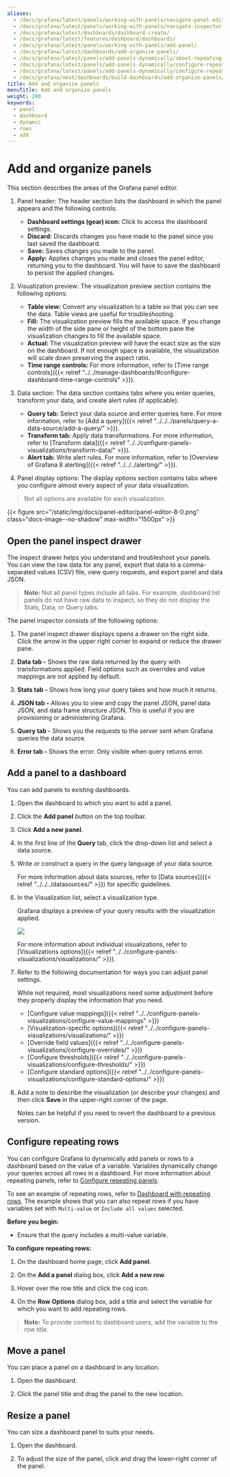```yaml
---
aliases:
  - /docs/grafana/latest/panels/working-with-panels/navigate-panel-editor/
  - /docs/grafana/latest/panels/working-with-panels/navigate-inspector-panel/
  - /docs/grafana/latest/dashboards/dashboard-create/
  - /docs/grafana/latest/features/dashboard/dashboards/
  - /docs/grafana/latest/panels/working-with-panels/add-panel/
  - /docs/grafana/latest/dashboards/add-organize-panels/
  - /docs/grafana/latest/panels/add-panels-dynamically/about-repeating-panels-rows/
  - /docs/grafana/latest/panels/add-panels-dynamically/configure-repeating-rows/
  - /docs/grafana/latest/panels/add-panels-dynamically/configure-repeating-panels/
  - /docs/grafana/next/dashboards/build-dashboards/add-organize-panels/
title: Add and organize panels
menuTitle: Add and organize panels
weight: 200
keywords:
  - panel
  - dashboard
  - dynamic
  - rows
  - add
---
```


# Add and organize panels

This section describes the areas of the Grafana panel editor.

1. Panel header: The header section lists the dashboard in which the panel appears and the following controls:

   - **Dashboard settings (gear) icon:** Click to access the dashboard settings.
   - **Discard:** Discards changes you have made to the panel since you last saved the dashboard.
   - **Save:** Saves changes you made to the panel.
   - **Apply:** Applies changes you made and closes the panel editor, returning you to the dashboard. You will have to save the dashboard to persist the applied changes.

1. Visualization preview: The visualization preview section contains the following options:

   - **Table view:** Convert any visualization to a table so that you can see the data. Table views are useful for troubleshooting.
   - **Fill:** The visualization preview fills the available space. If you change the width of the side pane or height of the bottom pane the visualization changes to fill the available space.
   - **Actual:** The visualization preview will have the exact size as the size on the dashboard. If not enough space is available, the visualization will scale down preserving the aspect ratio.
   - **Time range controls:** For more information, refer to [Time range controls]({{< relref "../../manage-dashboards/#configure-dashboard-time-range-controls" >}}).

1. Data section: The data section contains tabs where you enter queries, transform your data, and create alert rules (if applicable).

   - **Query tab:** Select your data source and enter queries here. For more information, refer to [Add a query]({{< relref "../../../panels/query-a-data-source/add-a-query/" >}}).
   - **Transform tab:** Apply data transformations. For more information, refer to [Transform data]({{< relref "../../configure-panels-visualizations/transform-data/" >}}).
   - **Alert tab:** Write alert rules. For more information, refer to [Overview of Grafana 8 alerting]({{< relref "../../../alerting/" >}}).

1. Panel display options: The display options section contains tabs where you configure almost every aspect of your data visualization.

> Not all options are available for each visualization.

{{< figure src="/static/img/docs/panel-editor/panel-editor-8-0.png" class="docs-image--no-shadow" max-width="1500px" >}}

## Open the panel inspect drawer

The inspect drawer helps you understand and troubleshoot your panels. You can view the raw data for any panel, export that data to a comma-separated values (CSV) file, view query requests, and export panel and data JSON.

> **Note:** Not all panel types include all tabs. For example, dashboard list panels do not have raw data to inspect, so they do not display the Stats, Data, or Query tabs.

The panel inspector consists of the following options:

1. The panel inspect drawer displays opens a drawer on the right side. Click the arrow in the upper right corner to expand or reduce the drawer pane.

1. **Data tab -** Shows the raw data returned by the query with transformations applied. Field options such as overrides and value mappings are not applied by default.

1. **Stats tab -** Shows how long your query takes and how much it returns.

1. **JSON tab -** Allows you to view and copy the panel JSON, panel data JSON, and data frame structure JSON. This is useful if you are provisioning or administering Grafana.

1. **Query tab -** Shows you the requests to the server sent when Grafana queries the data source.

1. **Error tab -** Shows the error. Only visible when query returns error.

## Add a panel to a dashboard

You can add panels to existing dashboards.

1. Open the dashboard to which you want to add a panel.

1. Click the **Add panel** button on the top toolbar.

1. Click **Add a new panel**.

1. In the first line of the **Query** tab, click the drop-down list and select a data source.

1. Write or construct a query in the query language of your data source.

   For more information about data sources, refer to [Data sources]({{< relref "../../../datasources/" >}}) for specific guidelines.

1. In the Visualization list, select a visualization type.

   Grafana displays a preview of your query results with the visualization applied.

   ![](/static/img/docs/panel-editor/select-visualization-8-0.png)

   For more information about individual visualizations, refer to [Visualizations options]({{< relref "../../configure-panels-visualizations/visualizations/" >}}).

1. Refer to the following documentation for ways you can adjust panel settings.

   While not required, most visualizations need some adjustment before they properly display the information that you need.

   - [Configure value mappings]({{< relref "../../configure-panels-visualizations/configure-value-mappings" >}})
   - [Visualization-specific options]({{< relref "../../configure-panels-visualizations/visualizations/" >}})
   - [Override field values]({{< relref "../../configure-panels-visualizations/configure-overrides/" >}})
   - [Configure thresholds]({{< relref "../../configure-panels-visualizations/configure-thresholds/" >}})
   - [Configure standard options]({{< relref "../../configure-panels-visualizations/configure-standard-options/" >}})

1. Add a note to describe the visualization (or describe your changes) and then click **Save** in the upper-right corner of the page.

   Notes can be helpful if you need to revert the dashboard to a previous version.

## Configure repeating rows

You can configure Grafana to dynamically add panels or rows to a dashboard based on the value of a variable. Variables dynamically change your queries across all rows in a dashboard. For more information about repeating panels, refer to [Configure repeating panels](../../panels/configure-panel-options/#configure-repeating-panels).

To see an example of repeating rows, refer to [Dashboard with repeating rows](https://play.grafana.org/d/000000153/repeat-rows). The example shows that you can also repeat rows if you have variables set with `Multi-value` or `Include all values` selected.

**Before you begin:**

- Ensure that the query includes a multi-value variable.

**To configure repeating rows:**

1. On the dashboard home page, click **Add panel**.

1. On the **Add a panel** dialog box, click **Add a new row**.

1. Hover over the row title and click the cog icon.

1. On the **Row Options** dialog box, add a title and select the variable for which you want to add repeating rows.

> **Note:** To provide context to dashboard users, add the variable to the row title.

## Move a panel

You can place a panel on a dashboard in any location.

1. Open the dashboard.

1. Click the panel title and drag the panel to the new location.

## Resize a panel

You can size a dashboard panel to suits your needs.

1. Open the dashboard.

1. To adjust the size of the panel, click and drag the lower-right corner of the panel.
